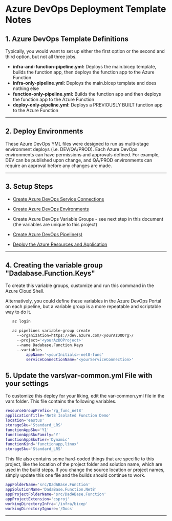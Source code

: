 # Azure DevOps Deployment Template Notes

## 1. Azure DevOps Template Definitions

Typically, you would want to set up either the first option or the second and third option, but not all three jobs.

- **infra-and-function-pipeline.yml:** Deploys the main.bicep template, builds the function app, then deploys the function app to the Azure Function
- **infra-only-pipeline.yml:** Deploys the main.bicep template and does nothing else
- **function-only-pipeline.yml:** Builds the function app and then deploys the function app to the Azure Function
- **deploy-only-pipeline.yml:** Deploys a PREVIOUSLY BUILT function app to the Azure Function

---

## 2. Deploy Environments

These Azure DevOps YML files were designed to run as multi-stage environment deploys (i.e. DEV/QA/PROD). Each Azure DevOps environments can have permissions and approvals defined. For example, DEV can be published upon change, and QA/PROD environments can require an approval before any changes are made.

---

## 3. Setup Steps

- [Create Azure DevOps Service Connections](https://docs.luppes.com/CreateServiceConnections/)

- [Create Azure DevOps Environments](https://docs.luppes.com/CreateDevOpsEnvironments/)

- Create Azure DevOps Variable Groups - see next step in this document (the variables are unique to this project)

- [Create Azure DevOps Pipeline(s)](https://docs.luppes.com/CreateNewPipeline/)

- [Deploy the Azure Resources and Application](./Docs/DeployApplication.md)

---

## 4. Creating the variable group "Dadabase.Function.Keys"

To create this variable groups, customize and run this command in the Azure Cloud Shell.

Alternatively, you could define these variables in the Azure DevOps Portal on each pipeline, but a variable group is a more repeatable and scriptable way to do it.

``` bash
   az login

   az pipelines variable-group create 
     --organization=https://dev.azure.com/<yourAzDOOrg>/ 
     --project='<yourAzDOProject>' 
     --name Dadabase.Function.Keys 
     --variables 
         appName='<yourInitials>-net8-func' 
         serviceConnectionName='<yourServiceConnection>' 
```

## 5. Update the vars\var-common.yml File with your settings

To customize this deploy for your liking, edit the var-common.yml file in the vars folder. This file contains the following variables.

``` bash
resourceGroupPrefix='rg_func_net8'
applicationTitle='Net8 Isolated Function Demo'
location='eastus' 
storageSku='Standard_LRS' 
functionAppSku='Y1' 
functionAppSkuFamily='Y' 
functionAppSkuTier='Dynamic' 
functionKind='functionapp,linux'
storageSku='Standard_LRS'
```

This file also contains some hard-coded things that are specific to this project, like the location of the project folder and solution name, which are used in the build steps. If you change the source location or project names, simply update this one file and the builds should continue to work.

``` bash
appFolderName='src/DadABase.Function'
appSolutionName='DadaBase.Function.Net8'
appProjectFolderName='src/DadABase.Function'
appProjectExtension='csproj'
workingDirectoryInfra='/infra/bicep'
workingDirectoryIgnore='/Docs'
```

---
<!-- 
## 6. Running the Application

[How to run the application](../Docs/RunApplication.md)

--- 

[Reference: Using Azurite Local Storage](https://learn.microsoft.com/en-us/azure/storage/common/storage-use-azurite?toc=%2Fazure%2Fstorage%2Fblobs%2Ftoc.json&tabs=visual-studio) -->
